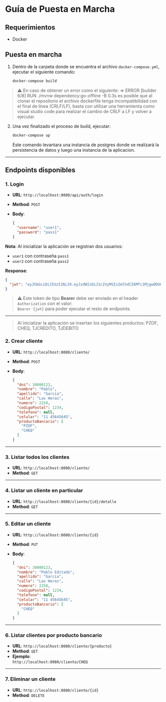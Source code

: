 
# Guía de Puesta en Marcha

## Requerimientos

- Docker

## Puesta en marcha

1. Dentro de la carpeta donde se encuentra el archivo `docker-compose.yml`, ejecutar el siguiente comando:

   ```bash
   docker-compose build
   ```
> ⚠️ En caso de obtener un error como el siguiente:
>  => ERROR [builder 6/8] RUN ./mvnw dependency:go-offline -B                                                        0.3s
> es posible que al clonar el repositorio el archivo dockerfile tenga incompatibilidad con el
> final de línea (CRLF/LF), basta con utilizar una herramienta como visual studio code para realizar el cambio de CRLF a LF
> y volver a ejecutar.

2. Una vez finalizado el proceso de build, ejecutar:

   ```bash
   docker-compose up
   ```
   Este comando levantara una instancia de postgres donde se realizará la persistencia de datos y luego una instancia de la aplicacion.

---

## Endpoints disponibles

### 1. Login

- **URL**: `http://localhost:8080/api/auth/login`
- **Method**: `POST`
- **Body**:

   ```json
   {
     "username": "user1",
     "password": "pass1"
   }
   ```

**Nota**: Al inicializar la aplicación se registran dos usuarios:

- `user1` con contraseña `pass1`
- `user2` con contraseña `pass2`

**Response**:

```json
{
  "jwt": "eyJhbGciOiJIUzI1NiJ9.eyJzdWIiOiJ1c2VyMSIsImlhdCI6MTc1MjgwODU0NiwiZXhwIjoxNzUyODEyMTQ2fQ.p072py2BcAgjonI0O1Ho3RqGuoHZBdidMv_pE5aqPUA"
}
```

> ⚠️ Este token de tipo **Bearer** debe ser enviado en el header `Authorization` con el valor:  
> `Bearer {jwt}` para poder ejecutar el resto de endpoints.

---
> Al inicializar la aplicación se insertan los siguientes productos: PZOF, CHEQ, TJCREDITO, TJDEBITO

### 2. Crear cliente

- **URL**: `http://localhost:8080/cliente/`
- **Method**: `POST`
- **Body**:

   ```json
   {
     "dni": 30000123,
     "nombre": "Pablo",
     "apellido": "Garcia",
     "calle": "Las Heras",
     "numero": 2258,
     "codigoPostal": 1234,
     "telefono": null,
     "celular": "11 45645645",
     "productoBancario": [
       "PZOF",
       "CHEQ"
     ]
   }
   ```

---

### 3. Listar todos los clientes

- **URL**: `http://localhost:8080/cliente/`
- **Method**: `GET`

---

### 4. Listar un cliente en particular

- **URL**: `http://localhost:8080/cliente/{id}/detalle`
- **Method**: `GET`

---

### 5. Editar un cliente

- **URL**: `http://localhost:8080/cliente/{id}`
- **Method**: `PUT`
- **Body**:

   ```json
   {
     "dni": 30000123,
     "nombre": "Pablo Editado",
     "apellido": "Garcia",
     "calle": "Las Heras",
     "numero": 2258,
     "codigoPostal": 1234,
     "telefono": null,
     "celular": "11 45645645",
     "productoBancario": [
       "CHEQ"
     ]
   }
   ```

---

### 6. Listar clientes por producto bancario

- **URL**: `http://localhost:8080/cliente/{producto}`
- **Method**: `GET`
- **Ejemplo**:  
  `http://localhost:8080/cliente/CHEQ`

---

### 7. Eliminar un cliente

- **URL**: `http://localhost:8080/cliente/{id}`
- **Method**: `DELETE`
